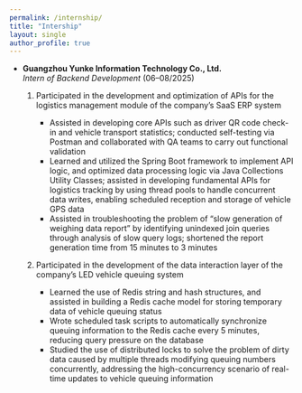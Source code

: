 ```yaml
---
permalink: /internship/
title: "Intership"
layout: single
author_profile: true
---
```





- **Guangzhou Yunke Information Technology Co., Ltd.**  
  *Intern of Backend Development* (06–08/2025)

  1. Participated in the development and optimization of APIs for the logistics management module of the company’s SaaS ERP system  
     - Assisted in developing core APIs such as driver QR code check-in and vehicle transport statistics; conducted self-testing via Postman and collaborated with QA teams to carry out functional validation  
     - Learned and utilized the Spring Boot framework to implement API logic, and optimized data processing logic via Java Collections Utility Classes; assisted in developing fundamental APIs for logistics tracking by using thread pools to handle concurrent data writes, enabling scheduled reception and storage of vehicle GPS data  
     - Assisted in troubleshooting the problem of “slow generation of weighing data report” by identifying unindexed join queries through analysis of slow query logs; shortened the report generation time from 15 minutes to 3 minutes  

  2. Participated in the development of the data interaction layer of the company’s LED vehicle queuing system  
     - Learned the use of Redis string and hash structures, and assisted in building a Redis cache model for storing temporary data of vehicle queuing status  
     - Wrote scheduled task scripts to automatically synchronize queuing information to the Redis cache every 5 minutes, reducing query pressure on the database  
     - Studied the use of distributed locks to solve the problem of dirty data caused by multiple threads modifying queuing numbers concurrently, addressing the high-concurrency scenario of real-time updates to vehicle queuing information





